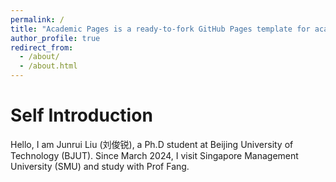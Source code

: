 ```yaml
---
permalink: /
title: "Academic Pages is a ready-to-fork GitHub Pages template for academic personal websites"
author_profile: true
redirect_from: 
  - /about/
  - /about.html
---
```

# Self Introduction
Hello, I am Junrui Liu (刘俊锐), a Ph.D student at Beijing University of Technology (BJUT). Since March 2024, I visit Singapore Management University (SMU) and study with Prof Fang.


